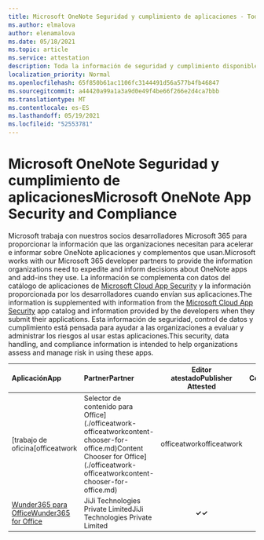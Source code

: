 ```yaml
---
title: Microsoft OneNote Seguridad y cumplimiento de aplicaciones - Todas las aplicaciones
ms.author: elmalova
author: elenamalova
ms.date: 05/18/2021
ms.topic: article
ms.service: attestation
description: Toda la información de seguridad y cumplimiento disponible para todas las aplicaciones Microsoft OneNote.
localization_priority: Normal
ms.openlocfilehash: 65f850b61ac1106fc3144491d56a577b4fb46847
ms.sourcegitcommit: a44420a99a1a3a9d0e49f4be66f266e2d4ca7bbb
ms.translationtype: MT
ms.contentlocale: es-ES
ms.lasthandoff: 05/19/2021
ms.locfileid: "52553781"
---
```

# <a name="microsoft-onenote-app-security-and-compliance"></a><span data-ttu-id="09d8e-103">Microsoft OneNote Seguridad y cumplimiento de aplicaciones</span><span class="sxs-lookup"><span data-stu-id="09d8e-103">Microsoft OneNote App Security and Compliance</span></span>

<span data-ttu-id="09d8e-104">Microsoft trabaja con nuestros socios desarrolladores Microsoft 365 para proporcionar la información que las organizaciones necesitan para acelerar e informar sobre OneNote aplicaciones y complementos que usan.</span><span class="sxs-lookup"><span data-stu-id="09d8e-104">Microsoft works with our Microsoft 365 developer partners to provide the information organizations need to expedite and inform decisions about OneNote apps and add-ins they use.</span></span> <span data-ttu-id="09d8e-105">La información se complementa con datos del catálogo de aplicaciones de [Microsoft Cloud App Security](https://www.microsoft.com/en-us/enterprise-mobility-security/cloud-app-security) y la información proporcionada por los desarrolladores cuando envían sus aplicaciones.</span><span class="sxs-lookup"><span data-stu-id="09d8e-105">The information is supplemented with information from the [Microsoft Cloud App Security](https://www.microsoft.com/en-us/enterprise-mobility-security/cloud-app-security) app catalog and information provided by the developers when they submit their applications.</span></span> <span data-ttu-id="09d8e-106">Esta información de seguridad, control de datos y cumplimiento está pensada para ayudar a las organizaciones a evaluar y administrar los riesgos al usar estas aplicaciones.</span><span class="sxs-lookup"><span data-stu-id="09d8e-106">This security, data handling, and compliance information is intended to help organizations assess and manage risk in using these apps.</span></span>

| <span data-ttu-id="09d8e-107">**Aplicación**</span><span class="sxs-lookup"><span data-stu-id="09d8e-107">**App**</span></span> | <span data-ttu-id="09d8e-108">**Partner**</span><span class="sxs-lookup"><span data-stu-id="09d8e-108">**Partner**</span></span> | <span data-ttu-id="09d8e-109">**Editor atestado**</span><span class="sxs-lookup"><span data-stu-id="09d8e-109">**Publisher Attested**</span></span> | <span data-ttu-id="09d8e-110">**Certificado**</span><span class="sxs-lookup"><span data-stu-id="09d8e-110">**Certified**</span></span> |
|:--------|:------------|:----------------------:|:-------------:|
| <span data-ttu-id="09d8e-111">[trabajo de oficina</span><span class="sxs-lookup"><span data-stu-id="09d8e-111">[officeatwork</span></span> | <span data-ttu-id="09d8e-112">Selector de contenido para Office](./officeatwork-officeatworkcontent-chooser-for-office.md)</span><span class="sxs-lookup"><span data-stu-id="09d8e-112">Content Chooser for Office](./officeatwork-officeatworkcontent-chooser-for-office.md)</span></span> | <span data-ttu-id="09d8e-113">officeatwork</span><span class="sxs-lookup"><span data-stu-id="09d8e-113">officeatwork</span></span> | <span data-ttu-id="09d8e-114">**✓**</span><span class="sxs-lookup"><span data-stu-id="09d8e-114">**✓**</span></span> | <img alt="Certified application badge" src="../media/certified-badge.png" height="25" width="25" /> |
| [<span data-ttu-id="09d8e-115">Wunder365 para Office</span><span class="sxs-lookup"><span data-stu-id="09d8e-115">Wunder365 for Office</span></span>](./jiji-technologies-private-limited-wunder365-for-office.md) | <span data-ttu-id="09d8e-116">JiJi Technologies Private Limited</span><span class="sxs-lookup"><span data-stu-id="09d8e-116">JiJi Technologies Private Limited</span></span> | <span data-ttu-id="09d8e-117">**✓**</span><span class="sxs-lookup"><span data-stu-id="09d8e-117">**✓**</span></span> |  |
